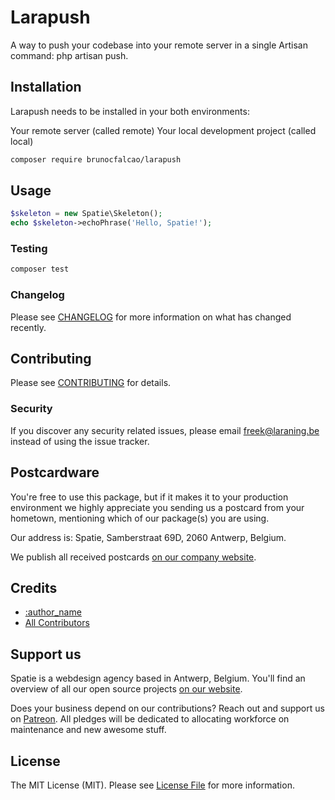 # Larapush

A way to push your codebase into your remote server in a single Artisan command: php artisan push.

## Installation

Larapush needs to be installed in your both environments:

Your remote server (called remote)
Your local development project (called local)

```bash
composer require brunocfalcao/larapush
```

## Usage

``` php
$skeleton = new Spatie\Skeleton();
echo $skeleton->echoPhrase('Hello, Spatie!');
```

### Testing

``` bash
composer test
```

### Changelog

Please see [CHANGELOG](CHANGELOG.md) for more information on what has changed recently.

## Contributing

Please see [CONTRIBUTING](CONTRIBUTING.md) for details.

### Security

If you discover any security related issues, please email freek@laraning.be instead of using the issue tracker.

## Postcardware

You're free to use this package, but if it makes it to your production environment we highly appreciate you sending us a postcard from your hometown, mentioning which of our package(s) you are using.

Our address is: Spatie, Samberstraat 69D, 2060 Antwerp, Belgium.

We publish all received postcards [on our company website](https://laraning.be/en/opensource/postcards).

## Credits

- [:author_name](https://github.com/:author_username)
- [All Contributors](../../contributors)

## Support us

Spatie is a webdesign agency based in Antwerp, Belgium. You'll find an overview of all our open source projects [on our website](https://laraning.be/opensource).

Does your business depend on our contributions? Reach out and support us on [Patreon](https://www.patreon.com/laraning).
All pledges will be dedicated to allocating workforce on maintenance and new awesome stuff.

## License

The MIT License (MIT). Please see [License File](LICENSE.md) for more information.
